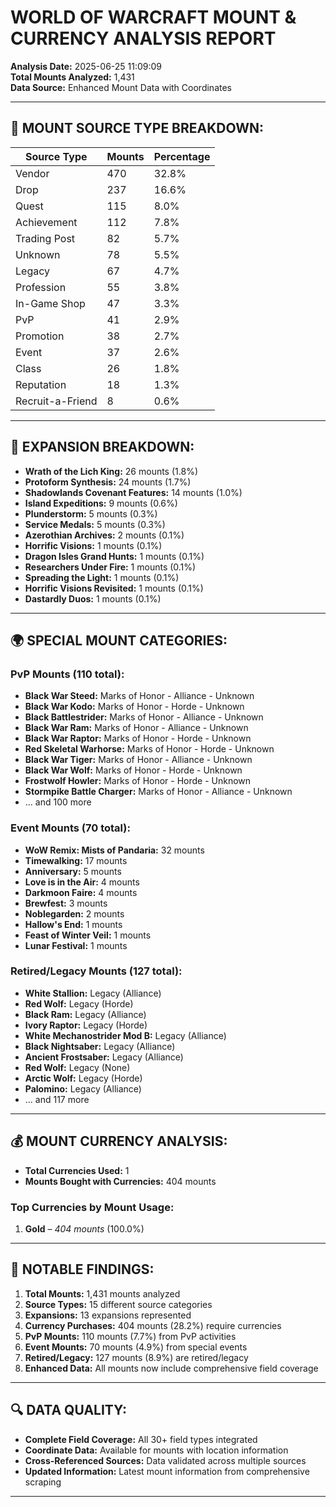 # WORLD OF WARCRAFT MOUNT & CURRENCY ANALYSIS REPORT

**Analysis Date:** 2025-06-25 11:09:09  
**Total Mounts Analyzed:** 1,431  
**Data Source:** Enhanced Mount Data with Coordinates

---

## 🧮 MOUNT SOURCE TYPE BREAKDOWN:

| Source Type            | Mounts | Percentage |
|------------------------|--------|------------|
| Vendor                 |    470 |     32.8% |
| Drop                   |    237 |     16.6% |
| Quest                  |    115 |      8.0% |
| Achievement            |    112 |      7.8% |
| Trading Post           |     82 |      5.7% |
| Unknown                |     78 |      5.5% |
| Legacy                 |     67 |      4.7% |
| Profession             |     55 |      3.8% |
| In-Game Shop           |     47 |      3.3% |
| PvP                    |     41 |      2.9% |
| Promotion              |     38 |      2.7% |
| Event                  |     37 |      2.6% |
| Class                  |     26 |      1.8% |
| Reputation             |     18 |      1.3% |
| Recruit-a-Friend       |      8 |      0.6% |

---

## 🧭 EXPANSION BREAKDOWN:

- **Wrath of the Lich King:** 26 mounts (1.8%)
- **Protoform Synthesis:** 24 mounts (1.7%)
- **Shadowlands Covenant Features:** 14 mounts (1.0%)
- **Island Expeditions:** 9 mounts (0.6%)
- **Plunderstorm:** 5 mounts (0.3%)
- **Service Medals:** 5 mounts (0.3%)
- **Azerothian Archives:** 2 mounts (0.1%)
- **Horrific Visions:** 1 mounts (0.1%)
- **Dragon Isles Grand Hunts:** 1 mounts (0.1%)
- **Researchers Under Fire:** 1 mounts (0.1%)
- **Spreading the Light:** 1 mounts (0.1%)
- **Horrific Visions Revisited:** 1 mounts (0.1%)
- **Dastardly Duos:** 1 mounts (0.1%)

---

## 🌍 SPECIAL MOUNT CATEGORIES:

### **PvP Mounts (110 total):**
- **Black War Steed:** Marks of Honor - Alliance - Unknown
- **Black War Kodo:** Marks of Honor - Horde - Unknown
- **Black Battlestrider:** Marks of Honor - Alliance - Unknown
- **Black War Ram:** Marks of Honor - Alliance - Unknown
- **Black War Raptor:** Marks of Honor - Horde - Unknown
- **Red Skeletal Warhorse:** Marks of Honor - Horde - Unknown
- **Black War Tiger:** Marks of Honor - Alliance - Unknown
- **Black War Wolf:** Marks of Honor - Horde - Unknown
- **Frostwolf Howler:** Marks of Honor - Horde - Unknown
- **Stormpike Battle Charger:** Marks of Honor - Alliance - Unknown
- ... and 100 more

### **Event Mounts (70 total):**
- **WoW Remix: Mists of Pandaria:** 32 mounts
- **Timewalking:** 17 mounts
- **Anniversary:** 5 mounts
- **Love is in the Air:** 4 mounts
- **Darkmoon Faire:** 4 mounts
- **Brewfest:** 3 mounts
- **Noblegarden:** 2 mounts
- **Hallow's End:** 1 mounts
- **Feast of Winter Veil:** 1 mounts
- **Lunar Festival:** 1 mounts

### **Retired/Legacy Mounts (127 total):**
- **White Stallion:** Legacy (Alliance)
- **Red Wolf:** Legacy (Horde)
- **Black Ram:** Legacy (Alliance)
- **Ivory Raptor:** Legacy (Horde)
- **White Mechanostrider Mod B:** Legacy (Alliance)
- **Black Nightsaber:** Legacy (Alliance)
- **Ancient Frostsaber:** Legacy (Alliance)
- **Red Wolf:** Legacy (None)
- **Arctic Wolf:** Legacy (Horde)
- **Palomino:** Legacy (Alliance)
- ... and 117 more

---

## 💰 MOUNT CURRENCY ANALYSIS:

- **Total Currencies Used:** 1 
- **Mounts Bought with Currencies:** 404 mounts  

### Top Currencies by Mount Usage:

1. **Gold** – *404 mounts* (100.0%)

---

## 📌 NOTABLE FINDINGS:

1. **Total Mounts:** 1,431 mounts analyzed
2. **Source Types:** 15 different source categories
3. **Expansions:** 13 expansions represented
4. **Currency Purchases:** 404 mounts (28.2%) require currencies
5. **PvP Mounts:** 110 mounts (7.7%) from PvP activities
6. **Event Mounts:** 70 mounts (4.9%) from special events
7. **Retired/Legacy:** 127 mounts (8.9%) are retired/legacy
8. **Enhanced Data:** All mounts now include comprehensive field coverage

---

## 🔍 DATA QUALITY:

- **Complete Field Coverage:** All 30+ field types integrated
- **Coordinate Data:** Available for mounts with location information
- **Cross-Referenced Sources:** Data validated across multiple sources
- **Updated Information:** Latest mount information from comprehensive scraping

---
